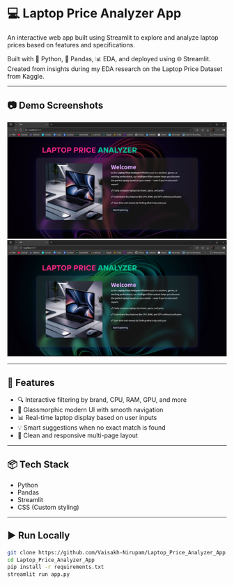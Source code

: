 # 💻 Laptop Price Analyzer App

An interactive web app built using Streamlit to explore and analyze laptop prices based on features and specifications.

Built with 🐍 Python, 🧮 Pandas, 📊 EDA, and deployed using 🌐 Streamlit.  
Created from insights during my EDA research on the Laptop Price Dataset from Kaggle.

---

## 📷 Demo Screenshots

![App Screenshot 1](Images/LPA1_Demo.png)  
![App Screenshot 2](Images/LPA2_Demo.png)

---

## 🚀 Features

- 🔍 Interactive filtering by brand, CPU, RAM, GPU, and more
- 🧊 Glassmorphic modern UI with smooth navigation
- 📊 Real-time laptop display based on user inputs
- 💡 Smart suggestions when no exact match is found
- 🧼 Clean and responsive multi-page layout

---

## 📦 Tech Stack

- Python  
- Pandas  
- Streamlit  
- CSS (Custom styling)

---

## ▶️ Run Locally

```bash
git clone https://github.com/Vaisakh-Nirupam/Laptop_Price_Analyzer_App.git
cd Laptop_Price_Analyzer_App
pip install -r requirements.txt
streamlit run app.py